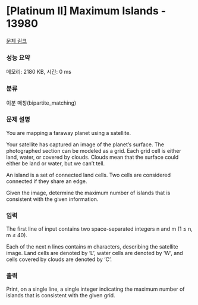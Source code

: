 # [Platinum II] Maximum Islands - 13980 

[문제 링크](https://www.acmicpc.net/problem/13980) 

### 성능 요약

메모리: 2180 KB, 시간: 0 ms

### 분류

이분 매칭(bipartite_matching)

### 문제 설명

<p>You are mapping a faraway planet using a satellite.</p>

<p>Your satellite has captured an image of the planet’s surface. The photographed section can be modeled as a grid. Each grid cell is either land, water, or covered by clouds. Clouds mean that the surface could either be land or water, but we can’t tell.</p>

<p>An island is a set of connected land cells. Two cells are considered connected if they share an edge.</p>

<p>Given the image, determine the maximum number of islands that is consistent with the given information.</p>

### 입력 

 <p>The first line of input contains two space-separated integers n and m (1 ≤ n, m ≤ 40).</p>

<p>Each of the next n lines contains m characters, describing the satellite image. Land cells are denoted by ‘L’, water cells are denoted by ‘W’, and cells covered by clouds are denoted by ‘C’.</p>

### 출력 

 <p>Print, on a single line, a single integer indicating the maximum number of islands that is consistent with the given grid.</p>

